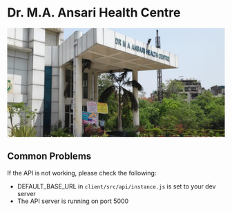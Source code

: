 # Dr. M.A. Ansari Health Centre

<img src="./client/public/images/center.jpg">

<br />

## Common Problems

If the API is not working, please check the following:
- DEFAULT_BASE_URL in `client/src/api/instance.js` is set to your dev server
- The API server is running on port 5000
